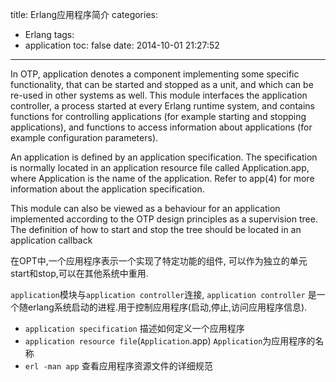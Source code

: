 title: Erlang应用程序简介
categories:
  - Erlang
tags:
  - application
toc: false
date: 2014-10-01 21:27:52
---


In OTP, application denotes a component implementing some specific functionality, that can be started and stopped as a unit, and which can be re-used in other systems as well. This module interfaces the application controller, a process started at every Erlang runtime system, and contains functions for controlling applications (for example starting and stopping applications), and functions to access information about applications (for example configuration parameters).

An application is defined by an application specification. The specification is normally located in an application resource file called Application.app, where Application is the name of the application. Refer to app(4) for more information about the application specification.

This module can also be viewed as a behaviour for an application implemented according to the OTP design principles as a supervision tree. The definition of how to start and stop the tree should be located in an application callback


在OPT中,一个应用程序表示一个实现了特定功能的组件, 可以作为独立的单元start和stop,可以在其他系统中重用.

`application`模块与`application controller`连接, `application controller` 是一个随erlang系统启动的进程.用于控制应用程序(启动,停止,访问应用程序信息).




- `application specification`
描述如何定义一个应用程序
- `application resource file`(`Application`.app)
`Application`为应用程序的名称
- `erl -man app`
查看应用程序资源文件的详细规范

